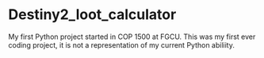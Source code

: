 # Destiny2_loot_calculator
My first Python project started in COP 1500 at FGCU.
This was my first ever coding project, it is not a representation of my current Python abiliity. 
